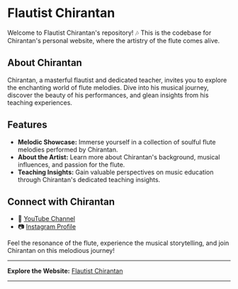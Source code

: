 # Flautist Chirantan

Welcome to Flautist Chirantan's repository! 🎶 This is the codebase for Chirantan's personal website, where the artistry of the flute comes alive.

## About Chirantan
Chirantan, a masterful flautist and dedicated teacher, invites you to explore the enchanting world of flute melodies. Dive into his musical journey, discover the beauty of his performances, and glean insights from his teaching experiences.

## Features
- **Melodic Showcase:** Immerse yourself in a collection of soulful flute melodies performed by Chirantan.
- **About the Artist:** Learn more about Chirantan's background, musical influences, and passion for the flute.
- **Teaching Insights:** Gain valuable perspectives on music education through Chirantan's dedicated teaching insights.

## Connect with Chirantan
- 🎥 [YouTube Channel](link-to-youtube)
- 📷 [Instagram Profile](link-to-instagram)

Feel the resonance of the flute, experience the musical storytelling, and join Chirantan on this melodious journey!

---

**Explore the Website:** [Flautist Chirantan](https://your-username.github.io/flautist-chirantan)

---


